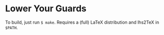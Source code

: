 Lower Your Guards
=================

To build, just run `$ make`. Requires a (full) LaTeX distribution and lhs2TeX in `$PATH`.
